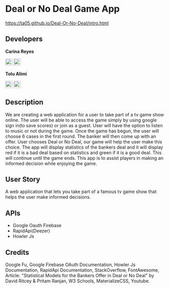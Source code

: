 # Deal or No Deal Game App

https://ta05.github.io/Deal-Or-No-Deal/intro.html

## Developers

**Carina Reyes**

[<img style="padding: 0px auto;" alt="Carina | LinkedIn" width="22px" src="https://cdn.jsdelivr.net/npm/simple-icons@v3/icons/linkedin.svg" />][linkedin-cr]
[<img style="padding: 0px auto;" alt="Carina | Github" width="22px" src="https://cdn.jsdelivr.net/npm/simple-icons@v3/icons/github.svg" />][github-cr]


**Tolu Alimi**

[<img style="padding: 0px auto;" alt="Tolu | LinkedIn" width="22px" src="https://cdn.jsdelivr.net/npm/simple-icons@v3/icons/linkedin.svg" />][linkedin-ta]
[<img style="padding: 0px auto;" alt="Tolu | Github" width="22px" src="https://cdn.jsdelivr.net/npm/simple-icons@v3/icons/github.svg" />][github-ta]


## Description

We are creating a web application for a user to take part of a tv game show online. The user will be able to access the game simply by using google sign in(to save scores) or join as a guest. User will have the option to listen to music or not during the game. Once the game has begun, the user will choose 6 cases in the first round. The banker will then come up with an offer. User chooses Deal or No Deal, our game will help the user make this choice. The app will display statistics of the bankers deal and it will display red if it is a bad deal based on statistics and green if it is a good deal. This will continue until the game ends. This app is to assist players in making an informed decision while enjoying the game.

## User Story

A web application that lets you take part of a famous tv game show that helps the user make informed decisions.

## APIs

- Google Oauth Firebase
- RapidApi(Deezer)
- Howler Js

## Credits

Google Fu, Google Firebase OAuth Documentation, Howler Js Documentation, RapidApi Documentation, StackOverflow, FontAwesome, Article: "Statistical Models for the Bankers Offer in Deal or No Deal" by David Ritcey & Pritam Ranjan, W3 Schools, MaterializeCSS, Youtube.

[github-cr]: https://github.com/Creyes17e
[linkedin-cr]: https://www.linkedin.com/in/carina-reyes-21b6701a2/
[github-ta]: https://github.com/ta05
[linkedin-ta]: https://www.linkedin.com/in/tolu-alimi-1a54161a1/
